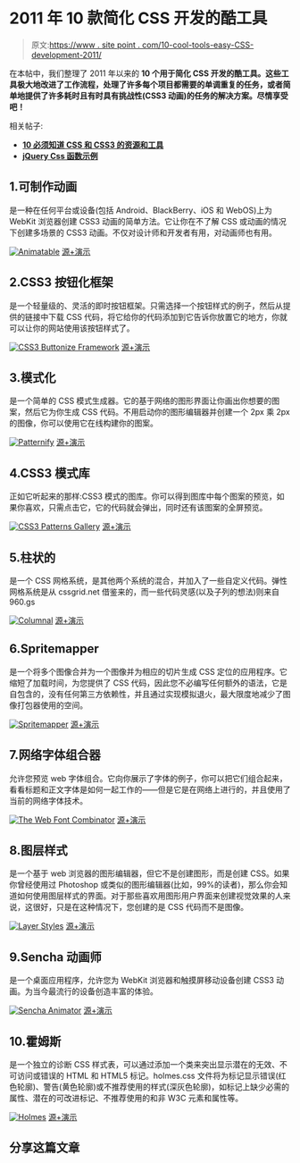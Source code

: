 # 2011 年 10 款简化 CSS 开发的酷工具

> 原文:[https://www . site point . com/10-cool-tools-easy-CSS-development-2011/](https://www.sitepoint.com/10-cool-tools-easier-css-development-2011/)

在本帖中，我们整理了 2011 年以来的 **10 个用于简化 CSS 开发的酷工具。这些工具极大地改进了工作流程，处理了许多每个项目都需要的单调重复的任务，或者简单地提供了许多耗时且有时具有挑战性(CSS3 动画)的任务的解决方案。尽情享受吧！**

相关帖子:

*   [**10 必须知道 CSS 和 CSS3 的资源和工具**](http://www.jquery4u.com/dynamic-css-2/10-css-css3-resources-tools/)
*   [**jQuery Css 函数示例**](http://www.jquery4u.com/function-demos/css/)

## 1.可制作动画

是一种在任何平台或设备(包括 Android、BlackBerry、iOS 和 WebOS)上为 WebKit 浏览器创建 CSS3 动画的简单方法。它让你在不了解 CSS 或动画的情况下创建多场景的 CSS3 动画。不仅对设计师和开发者有用，对动画师也有用。

 [![Animatable](../Images/0661f2fa4a36727a172105dd1a8d86a5.png)](http://animatable.com/) 
[源+演示](http://animatable.com/)

## 2.CSS3 按钮化框架

是一个轻量级的、灵活的即时按钮框架。只需选择一个按钮样式的例子，然后从提供的链接中下载 CSS 代码，将它给你的代码添加到它告诉你放置它的地方，你就可以让你的网站使用该按钮样式了。

 [![CSS3 Buttonize Framework](../Images/132579915c56f233b0e955880910b3bd.png)](http://css3framework.co.uk/) 
[源+演示](http://css3framework.co.uk/)

## 3.模式化

是一个简单的 CSS 模式生成器。它的基于网络的图形界面让你画出你想要的图案，然后它为你生成 CSS 代码。不用启动你的图形编辑器并创建一个 2px 乘 2px 的图像，你可以使用它在线构建你的图案。

 [![Patternify](../Images/e6287b602054f8f443b9ace4cf3e9d53.png)](http://www.patternify.com/) 
[源+演示](http://www.patternify.com/)

## 4.CSS3 模式库

正如它听起来的那样:CSS3 模式的图库。你可以得到图库中每个图案的预览，如果你喜欢，只需点击它，它的代码就会弹出，同时还有该图案的全屏预览。

 [![CSS3 Patterns Gallery](../Images/7e98ec46f19cead2747be9ed5f50a08d.png)](http://lea.verou.me/css3patterns/) 
[源+演示](http://lea.verou.me/css3patterns/)

## 5.柱状的

是一个 CSS 网格系统，是其他两个系统的混合，并加入了一些自定义代码。弹性网格系统是从 cssgrid.net 借鉴来的，而一些代码灵感(以及子列的想法)则来自 960.gs

 [![Columnal](../Images/2dcffb21a131d369dab2662e5581ab91.png)](http://www.columnal.com/) 
[源+演示](http://www.columnal.com/)

## 6.Spritemapper

是一个将多个图像合并为一个图像并为相应的切片生成 CSS 定位的应用程序。它缩短了加载时间，为您提供了 CSS 代码，因此您不必编写任何额外的语法，它是自包含的，没有任何第三方依赖性，并且通过实现模拟退火，最大限度地减少了图像打包器使用的空间。

 [![Spritemapper](../Images/e0f19e4f678d2a804ee8e2f32bab9dc1.png)](http://yostudios.github.com/Spritemapper/) 
[源+演示](http://yostudios.github.com/Spritemapper/)

## 7.网络字体组合器

允许您预览 web 字体组合。它向你展示了字体的例子，你可以把它们组合起来，看看标题和正文字体是如何一起工作的——但是它是在网络上进行的，并且使用了当前的网络字体技术。

 [![The Web Font Combinator](../Images/8888c93fe60bc0ae11fb24f914d015cd.png)](http://font-combinator.com/) 
[源+演示](http://font-combinator.com/)

## 8.图层样式

是一个基于 web 浏览器的图形编辑器，但它不是创建图形，而是创建 CSS。如果你曾经使用过 Photoshop 或类似的图形编辑器(比如，99%的读者)，那么你会知道如何使用图层样式的界面。对于那些喜欢用图形用户界面来创建视觉效果的人来说，这很好，只是在这种情况下，您创建的是 CSS 代码而不是图像。

 [![Layer Styles](../Images/0bcdef9ff1d9d5b90e009fcfad6de84f.png)](http://layerstyles.org/) 
[源+演示](http://layerstyles.org/)

## 9.Sencha 动画师

是一个桌面应用程序，允许您为 WebKit 浏览器和触摸屏移动设备创建 CSS3 动画。为当今最流行的设备创造丰富的体验。

 [![Sencha Animator](../Images/ee7e4d0c173291014203446937f7b0ef.png)](http://www.sencha.com/products/animator/) 
[源+演示](http://www.sencha.com/products/animator/)

## 10.霍姆斯

是一个独立的诊断 CSS 样式表，可以通过添加一个类来突出显示潜在的无效、不可访问或错误的 HTML 和 HTML5 标记。holmes.css 文件将为标记显示错误(红色轮廓)、警告(黄色轮廓)或不推荐使用的样式(深灰色轮廓)，如标记上缺少必需的属性、潜在的可改进标记、不推荐使用的和非 W3C 元素和属性等。

 [![Holmes](../Images/e87f8902259211539879c226b999bb34.png)](http://www.red-root.com/sandbox/holmes/) 
[源+演示](http://www.red-root.com/sandbox/holmes/)

## 分享这篇文章